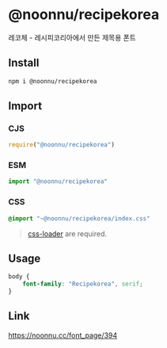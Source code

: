 # @noonnu/recipekorea
레코체 - 레시피코리아에서 만든 제목용 폰트

## Install
```sh
npm i @noonnu/recipekorea
```
## Import
### CJS
```js
require("@noonnu/recipekorea")
```
### ESM
```js
import "@noonnu/recipekorea"
```
### CSS 
```css
@import "~@noonnu/recipekorea/index.css"
```
> [css-loader](https://github.com/webpack-contrib/css-loader) are required.

## Usage
```css
body {
    font-family: "Recipekorea", serif;
}
```

## Link
https://noonnu.cc/font_page/394
